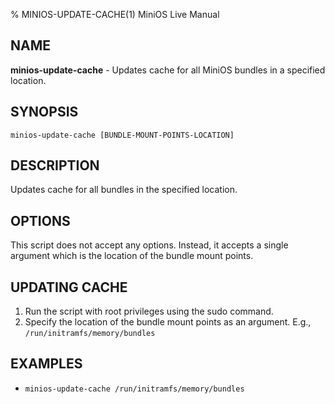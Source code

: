 % MINIOS-UPDATE-CACHE(1) MiniOS Live Manual

## NAME
**minios-update-cache** - Updates cache for all MiniOS bundles in a specified location.

## SYNOPSIS
`minios-update-cache [BUNDLE-MOUNT-POINTS-LOCATION]`

## DESCRIPTION
Updates cache for all bundles in the specified location.

## OPTIONS
This script does not accept any options. Instead, it accepts a single argument which is the location of the bundle mount points.

## UPDATING CACHE
1. Run the script with root privileges using the sudo command.
2. Specify the location of the bundle mount points as an argument. E.g., `/run/initramfs/memory/bundles`

## EXAMPLES
- `minios-update-cache /run/initramfs/memory/bundles`
